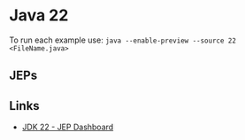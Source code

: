 # Java 22

To run each example use: `java --enable-preview --source 22 <FileName.java>`

## JEPs

## Links

- [JDK 22 - JEP Dashboard](https://bugs.openjdk.org/secure/Dashboard.jspa?selectPageId=21900)

